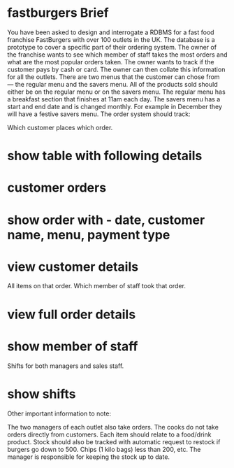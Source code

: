 # fastburgers Brief

You have been asked to design and interrogate a RDBMS for a fast food franchise FastBurgers with over 100 outlets in the UK. The database is a prototype to cover a specific part of their ordering system.
The owner of the franchise wants to see which member of staff takes the most orders and what are the most popular orders taken.
The owner wants to track if the customer pays by cash or card. The owner can then collate this information for all the outlets. There are two menus that the customer can chose from — the regular menu and the savers menu. All of the products sold should either be on the regular menu or on the savers menu. The regular menu has a breakfast section that finishes at 11am each day. The savers menu has a start and
end date and is changed monthly. For example in December they will have a festive savers menu.
The order system should track:

Which customer places which order.
# show table with following details
# customer orders
# show order with - date, customer name, menu, payment type
# view customer details

All items on that order.
Which member of staff took that order.
# view full order details
# show member of staff

Shifts for both managers and sales staff.
# show shifts

Other important information to note:

The two managers of each outlet also take orders.
The cooks do not take orders directly from customers.
Each item should relate to a food/drink product.
Stock should also be tracked with automatic request to restock if burgers go down to 500. Chips (1 kilo bags) less than 200, etc.
The manager is responsible for keeping the stock up to date.



